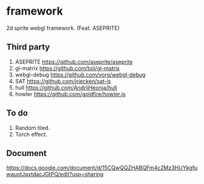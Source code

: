 # framework
2d sprite webgl framework. (Feat. ASEPRITE)

## Third party
1. ASEPRITE https://github.com/aseprite/aseprite
2. gl-matrix https://github.com/toji/gl-matrix
3. webgl-debug https://github.com/vorg/webgl-debug
4. SAT https://github.com/jriecken/sat-js
5. hull https://github.com/AndriiHeonia/hull
6. howler https://github.com/goldfire/howler.js

## To do
1. Random tiled.
2. Torch effect.

## Document
https://docs.google.com/document/d/15CQwQQZHABQFm4c2Mz3HUYkgfuwauotJqxtdacJGtPQ/edit?usp=sharing
